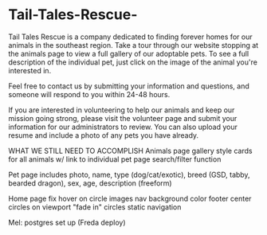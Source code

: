 # Tail-Tales-Rescue-

Tail Tales Rescue is a company dedicated to finding forever homes for our animals in the southeast region. Take a tour through our website stopping at the animals page to view a full gallery of our adoptable pets. To see a full description of the individual pet, just click on the image of the animal you're interested in.

Feel free to contact us by submitting your information and questions, and someone will respond to you within 24-48 hours.

If you are interested in volunteering to help our animals and keep our mission going strong, please visit the volunteer page and submit your information for our administrators to review. You can also upload your resume and include a photo of any pets you have already.

WHAT WE STILL NEED TO ACCOMPLISH
Animals page
gallery style cards for all animals w/ link to individual pet page
search/filter function

Pet page
includes photo, name, type (dog/cat/exotic), breed (GSD, tabby, bearded dragon), sex, age, description (freeform)

Home page
fix hover on circle images
nav background color
footer
center circles on viewport
"fade in" circles
static navigation

Mel:
postgres set up
(Freda deploy)
